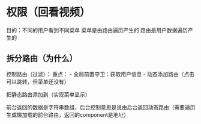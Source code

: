 # 权限（回看视频）
目的：不同的用户看到不同菜单
菜单是由路由遍历产生的
路由是用户数据遍历产生的

拆分路由（为什么）
- 
控制路由（过滤）：
    重点：
    - 全局前置守卫：获取用户信息
    - 动态添加路由（点击可以跳转，但菜单还没有）

把静态路由添加到（实现菜单显示）

前台返回的数据是字符串数组，后台控制意思是说由后台返回动态路由（需要遍历生成懒加载的前台路由，返回的component是地址）